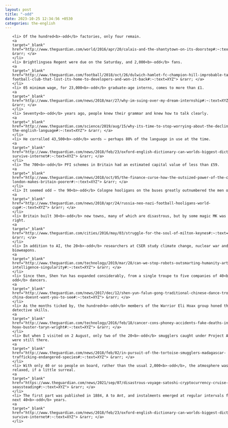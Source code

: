 ```yaml
---
layout: post
title: "-odd"
date: 2023-10-25 12:34:56 +0530
categories: the-english
---
```

<style>
@media only screen and (min-width: 768px) {
    ol {
        width: 768px;
        margin: 0 auto;
    }
  }
ol li {
    font-size: 18px;
    line-height: 1.5;
    padding-bottom: 8px;
}
</style>
<ol>

    <li> Of the hundred<b>-odd</b> factories, only four remain.
    <a 
    target="_blank" 
    href="http://www.theguardian.com/world/2016/apr/20/calais-and-the-shantytown-on-its-doorstep#:~:text=XYZ"> &rarr; </a>
    </li>
    <li> Brightlingsea Regent were due on the Saturday, and 2,000<b>-odd</b> fans.
    <a 
    target="_blank" 
    href="http://www.theguardian.com/football/2018/oct/26/dulwich-hamlet-fc-champion-hill-improbable-tale-tiny-football-club-that-lost-its-home-to-developers-and-won-it-back#:~:text=XYZ"> &rarr; </a>
    </li>
    <li> 05 minimum wage, for 23,000<b>-odd</b> graduate-age interns, comes to more than £1.
    <a 
    target="_blank" 
    href="http://www.theguardian.com/news/2018/mar/27/why-im-suing-over-my-dream-internship#:~:text=XYZ"> &rarr; </a>
    </li>
    <li> Seventy<b>-odd</b> years ago, people knew their grammar and knew how to talk clearly.
    <a 
    target="_blank" 
    href="http://www.theguardian.com/science/2019/aug/15/why-its-time-to-stop-worrying-about-the-decline-of-the-english-language#:~:text=XYZ"> &rarr; </a>
    </li>
    <li> He corralled 43,500<b>-odd</b> words – perhaps 80% of the language in use at the time.
    <a 
    target="_blank" 
    href="http://www.theguardian.com/news/2018/feb/23/oxford-english-dictionary-can-worlds-biggest-dictionary-survive-internet#:~:text=XYZ"> &rarr; </a>
    </li>
    <li> The 700<b>-odd</b> PFI schemes in Britain had an estimated capital value of less than £59.
    <a 
    target="_blank" 
    href="http://www.theguardian.com/news/2018/oct/05/the-finance-curse-how-the-outsized-power-of-the-city-of-london-makes-britain-poorer#:~:text=XYZ"> &rarr; </a>
    </li>
    <li> It seemed odd – the 90<b>-odd</b> Cologne hooligans on the buses greatly outnumbered the men outside.
    <a 
    target="_blank" 
    href="http://www.theguardian.com/news/2018/apr/24/russia-neo-nazi-football-hooligans-world-cup#:~:text=XYZ"> &rarr; </a>
    </li>
    <li> Britain built 30<b>-odd</b> new towns, many of which are disastrous, but by some magic MK was got right.
    <a 
    target="_blank" 
    href="http://www.theguardian.com/cities/2016/may/03/struggle-for-the-soul-of-milton-keynes#:~:text=XYZ"> &rarr; </a>
    </li>
    <li> In addition to AI, the 20<b>-odd</b> researchers at CSER study climate change, nuclear war and bioweapons.
    <a 
    target="_blank" 
    href="http://www.theguardian.com/technology/2019/mar/28/can-we-stop-robots-outsmarting-humanity-artificial-intelligence-singularity#:~:text=XYZ"> &rarr; </a>
    </li>
    <li> Since then, Shen Yun has expanded considerably, from a single troupe to five companies of 40<b>-odd</b> dancers.
    <a 
    target="_blank" 
    href="http://www.theguardian.com/news/2017/dec/12/shen-yun-falun-gong-traditional-chinese-dance-troupe-china-doesnt-want-you-to-see#:~:text=XYZ"> &rarr; </a>
    </li>
    <li> As the months ticked by, the hundred<b>-odd</b> members of the Warrior Eli Hoax group honed their detective skills.
    <a 
    target="_blank" 
    href="http://www.theguardian.com/technology/2016/feb/18/cancer-cons-phoney-accidents-fake-deaths-internet-hoax-buster-taryn-wright#:~:text=XYZ"> &rarr; </a>
    </li>
    <li> But when I visited on 2 August, only two of the 20<b>-odd</b> smugglers caught under Project Alarm were still there.
    <a 
    target="_blank" 
    href="http://www.theguardian.com/news/2018/feb/02/in-pursuit-of-the-tortoise-smugglers-madagascar-trafficking-endangered-species#:~:text=XYZ"> &rarr; </a>
    </li>
    <li> With only 40 or so people on board, rather than the usual 2,000<b>-odd</b>, the atmosphere was relaxed, if a little surreal.
    <a 
    target="_blank" 
    href="https://www.theguardian.com/news/2021/sep/07/disastrous-voyage-satoshi-cryptocurrency-cruise-ship-seassteading#:~:text=XYZ"> &rarr; </a>
    </li>
    <li> The first part was published in 1884, A to Ant, and instalments emerged at regular intervals for the next 40<b>-odd</b> years.
    <a 
    target="_blank" 
    href="http://www.theguardian.com/news/2018/feb/23/oxford-english-dictionary-can-worlds-biggest-dictionary-survive-internet#:~:text=XYZ"> &rarr; </a>
    </li>